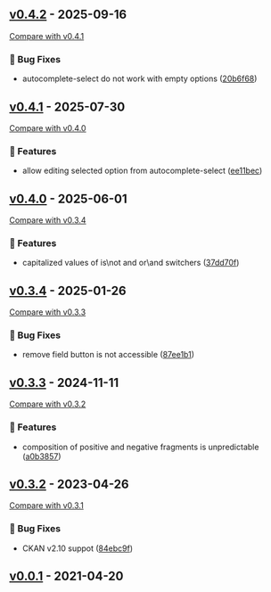 
## [v0.4.2](https://github.com/dataShades/ckanext-composite-search/releases/tag/v0.4.2) - 2025-09-16
[Compare with v0.4.1](https://github.com/dataShades/ckanext-composite-search/compare/v0.4.1..v0.4.2)

### 🐛 Bug Fixes

- autocomplete-select do not work with empty options ([20b6f68](https://github.com/dataShades/ckanext-composite-search/commit/20b6f683564539be7379d70401e47e184d78f316))

## [v0.4.1](https://github.com/dataShades/ckanext-composite-search/releases/tag/v0.4.1) - 2025-07-30
[Compare with v0.4.0](https://github.com/dataShades/ckanext-composite-search/compare/v0.4.0..v0.4.1)

### 🚀 Features

- allow editing selected option from autocomplete-select ([ee11bec](https://github.com/dataShades/ckanext-composite-search/commit/ee11bec67d0799496747fc0e8423cb7b6f3231ab))

## [v0.4.0](https://github.com/dataShades/ckanext-composite-search/releases/tag/v0.4.0) - 2025-06-01
[Compare with v0.3.4](https://github.com/dataShades/ckanext-composite-search/compare/v0.3.4..v0.4.0)

### 🚀 Features

- capitalized values of is\not and or\and switchers ([37dd70f](https://github.com/dataShades/ckanext-composite-search/commit/37dd70f43b9a8dfc268834ac81cb89c263b382ab))

## [v0.3.4](https://github.com/dataShades/ckanext-composite-search/releases/tag/v0.3.4) - 2025-01-26
[Compare with v0.3.3](https://github.com/dataShades/ckanext-composite-search/compare/v0.3.3..v0.3.4)

### 🐛 Bug Fixes

- remove field button is not accessible ([87ee1b1](https://github.com/dataShades/ckanext-composite-search/commit/87ee1b17b2d184ce30a58bc6aa4930a41e876107))

## [v0.3.3](https://github.com/dataShades/ckanext-composite-search/releases/tag/v0.3.3) - 2024-11-11
[Compare with v0.3.2](https://github.com/dataShades/ckanext-composite-search/compare/v0.3.2..v0.3.3)

### 🚀 Features

- composition of positive and negative fragments is unpredictable ([a0b3857](https://github.com/dataShades/ckanext-composite-search/commit/a0b38577cfb887dd8bdaf558ef68fdb85db71fbd))

## [v0.3.2](https://github.com/dataShades/ckanext-composite-search/releases/tag/v0.3.2) - 2023-04-26
[Compare with v0.3.1](https://github.com/dataShades/ckanext-composite-search/compare/v0.3.1..v0.3.2)

### 🐛 Bug Fixes

- CKAN v2.10 suppot ([84ebc9f](https://github.com/dataShades/ckanext-composite-search/commit/84ebc9f9fcc3d8db62c97865f39f1a3598bc1667))

## [v0.0.1](https://github.com/dataShades/ckanext-composite-search/releases/tag/v0.0.1) - 2021-04-20
